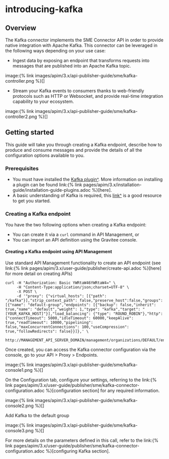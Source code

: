 # introducing-kafka

## Overview

The Kafka connector implements the SME Connector API in order to provide native integration with Apache Kafka. This connector can be leveraged in the following ways depending on your use case:

* Ingest data by exposing an endpoint that transforms requests into messages that are published into an Apache Kafka topic.

image:\{% link images/apim/3.x/api-publisher-guide/sme/kafka-controller.png %\}\[]

* Stream your Kafka events to consumers thanks to web-friendly protocols such as HTTP or Websocket, and provide real-time integration capability to your ecosystem.

image:\{% link images/apim/3.x/api-publisher-guide/sme/kafka-controller2.png %\}\[]

## Getting started

This guide will take you through creating a Kafka endpoint, describe how to produce and consume messages and provide the details of all the configuration options available to you.

### Prerequisites

* You must have installed the [Kafka plugin^](https://download.gravitee.io/#graviteeio-apim/plugins/connectors/gravitee-connector-kafka/). More information on installing a plugin can be found link:\{% link pages/apim/3.x/installation-guide/installation-guide-plugins.adoc %\}\[here].
* A basic understanding of Kafka is required, this [link^](https://kafka.apache.org/documentation/) is a good resource to get you started.

### Creating a Kafka endpoint

You have the two following options when creating a Kafka endpoint:

* You can create it via a `curl` command in API Management, or
* You can import an API definition using the Gravitee console.

#### Creating a Kafka endpoint using API Management

Use standard API Management functionality to create an API endpoint (see link:\{% link pages/apim/3.x/user-guide/publisher/create-api.adoc %\}\[here] for more detail on creating APIs)

```
curl -H "Authorization: Basic YWRtaW46YWRtaW4=" \
     -H "Content-Type:application/json;charset=UTF-8" \
     -X POST \
     -d '"proxy": {"virtual_hosts": [{"path": "/kafka"}],"strip_context_path": false,"preserve_host":false,"groups": [{"name": "default-group","endpoints": [{"backup": false,"inherit": true,"name": "default","weight": 1,"type": "kafka","target": "[YOUR_KAFKA_HOST]"}],"load_balancing": {"type": "ROUND_ROBIN"},"http": {"connectTimeout": 5000,"idleTimeout": 60000,"keepAlive": true,"readTimeout": 10000,"pipelining": false,"maxConcurrentConnections": 100,"useCompression": true,"followRedirects": false}}]},' \
     http://MANAGEMENT_API_SERVER_DOMAIN/management/organizations/DEFAULT/environments/DEFAULT/apis
```

Once created, you can access the Kafka connector configuration via the console, go to your API > Proxy > Endpoints.

image:\{% link images/apim/3.x/api-publisher-guide/sme/kafka-console1.png %\}\[]

On the Configuration tab, configure your settings, referring to the link:\{% link pages/apim/3.x/user-guide/publisher/sme/kafka-connector-configuration.adoc %\}\[configuration section] for any required information.

image:\{% link images/apim/3.x/api-publisher-guide/sme/kafka-console2.png %\}\[]

Add Kafka to the default group

image:\{% link images/apim/3.x/api-publisher-guide/sme/kafka-console3.png %\}\[]

For more details on the parameters defined in this call, refer to the link:\{% link pages/apim/3.x/user-guide/publisher/sme/kafka-connector-configuration.adoc %\}\[configuring Kafka section].
